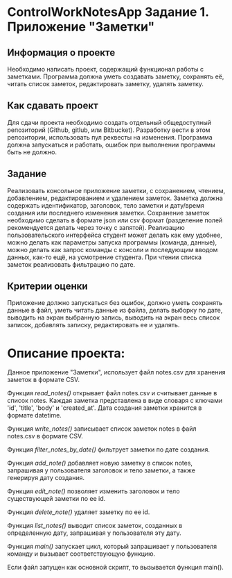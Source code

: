 # ControlWorkNotesApp Задание 1. Приложение "Заметки" 

## **Информация о проекте**
Необходимо написать проект, содержащий функционал работы с заметками. Программа должна уметь создавать заметку, сохранять её, читать список заметок, редактировать заметку, удалять заметку.

## **Как сдавать проект**
Для сдачи проекта необходимо создать отдельный общедоступный репозиторий (Github, gitlub, или Bitbucket). Разработку вести в этом репозитории, использовать пул реквесты на изменения. Программа должна запускаться и работать, ошибок при выполнении программы быть не должно.

## **Задание**
Реализовать консольное приложение заметки, с сохранением, чтением, добавлением, редактированием и удалением заметок. Заметка должна содержать идентификатор, заголовок, тело заметки и дату/время создания или последнего изменения заметки. Сохранение заметок необходимо сделать в формате json или csv формат (разделение полей рекомендуется делать через
точку с запятой). Реализацию пользовательского интерфейса студент может делать как ему удобнее, можно делать как параметры запуска программы (команда, данные), можно делать как запрос команды с консоли и последующим вводом данных, как-то ещё, на усмотрение студента.
При чтении списка заметок реализовать фильтрацию по дате.

## **Критерии оценки**
Приложение должно запускаться без ошибок, должно уметь сохранять данные в файл, уметь читать данные из файла, делать выборку по дате, выводить на экран выбранную запись, выводить на экран весь список записок, добавлять записку, редактировать ее и удалять.

# Описание проекта:
Данное приложение "Заметки", использует файл notes.csv для хранения заметок в формате CSV. 

Функция *read_notes()* открывает файл notes.csv и считывает данные в список notes. Каждая заметка представлена в виде словаря с ключами 'id', 'title', 'body' и 'created_at'. Дата создания заметки хранится в формате datetime.

Функция *write_notes()* записывает список заметок notes в файл notes.csv в формате CSV.

Функция *filter_notes_by_date()* фильтрует заметки по дате создания.

Функция *add_note()* добавляет новую заметку в список notes, запрашивая у пользователя заголовок и тело заметки, а также генерируя дату создания.

Функция *edit_note()* позволяет изменить заголовок и тело существующей заметки по ее id.

Функция *delete_note()* удаляет заметку по ее id.

Функция *list_notes()* выводит список заметок, созданных в определенную дату, запрашивая у пользователя эту дату.

Функция *main()* запускает цикл, который запрашивает у пользователя команду и вызывает соответствующую функцию.

Если файл запущен как основной скрипт, то вызывается функция main().
